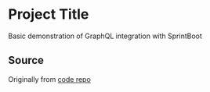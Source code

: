 # Project Title
Basic demonstration of GraphQL integration with SprintBoot
## Source
Originally from [code repo](https://gitlab.com/butchclark)